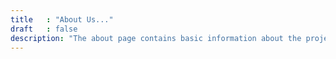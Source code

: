 ```yaml
---
title   : "About Us..."
draft   : false
description: "The about page contains basic information about the project and its organization"
---
```

